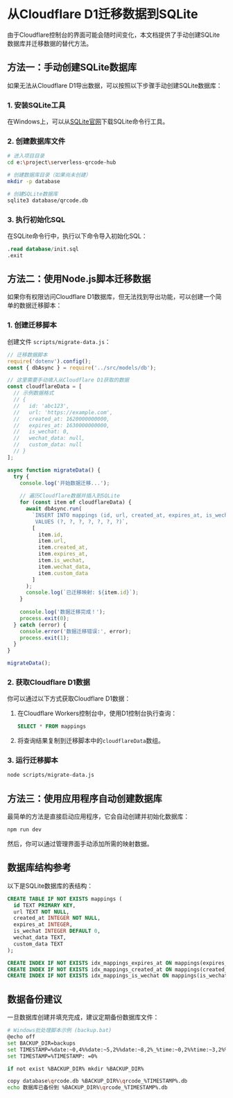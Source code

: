 # 从Cloudflare D1迁移数据到SQLite

由于Cloudflare控制台的界面可能会随时间变化，本文档提供了手动创建SQLite数据库并迁移数据的替代方法。

## 方法一：手动创建SQLite数据库

如果无法从Cloudflare D1导出数据，可以按照以下步骤手动创建SQLite数据库：

### 1. 安装SQLite工具

在Windows上，可以从[SQLite官网](https://www.sqlite.org/download.html)下载SQLite命令行工具。

### 2. 创建数据库文件

```bash
# 进入项目目录
cd e:\project\serverless-qrcode-hub

# 创建数据库目录（如果尚未创建）
mkdir -p database

# 创建SQLite数据库
sqlite3 database/qrcode.db
```

### 3. 执行初始化SQL

在SQLite命令行中，执行以下命令导入初始化SQL：

```sql
.read database/init.sql
.exit
```

## 方法二：使用Node.js脚本迁移数据

如果你有权限访问Cloudflare D1数据库，但无法找到导出功能，可以创建一个简单的数据迁移脚本：

### 1. 创建迁移脚本

创建文件 `scripts/migrate-data.js`：

```javascript
// 迁移数据脚本
require('dotenv').config();
const { dbAsync } = require('../src/models/db');

// 这里需要手动填入从Cloudflare D1获取的数据
const cloudflareData = [
  // 示例数据格式
  // {
  //   id: 'abc123',
  //   url: 'https://example.com',
  //   created_at: 1620000000000,
  //   expires_at: 1630000000000,
  //   is_wechat: 0,
  //   wechat_data: null,
  //   custom_data: null
  // }
];

async function migrateData() {
  try {
    console.log('开始数据迁移...');
    
    // 遍历Cloudflare数据并插入到SQLite
    for (const item of cloudflareData) {
      await dbAsync.run(
        `INSERT INTO mappings (id, url, created_at, expires_at, is_wechat, wechat_data, custom_data)
         VALUES (?, ?, ?, ?, ?, ?, ?)`,
        [
          item.id,
          item.url,
          item.created_at,
          item.expires_at,
          item.is_wechat,
          item.wechat_data,
          item.custom_data
        ]
      );
      console.log(`已迁移映射: ${item.id}`);
    }
    
    console.log('数据迁移完成！');
    process.exit(0);
  } catch (error) {
    console.error('数据迁移错误:', error);
    process.exit(1);
  }
}

migrateData();
```

### 2. 获取Cloudflare D1数据

你可以通过以下方式获取Cloudflare D1数据：

1. 在Cloudflare Workers控制台中，使用D1控制台执行查询：
   ```sql
   SELECT * FROM mappings
   ```

2. 将查询结果复制到迁移脚本中的`cloudflareData`数组。

### 3. 运行迁移脚本

```bash
node scripts/migrate-data.js
```

## 方法三：使用应用程序自动创建数据库

最简单的方法是直接启动应用程序，它会自动创建并初始化数据库：

```bash
npm run dev
```

然后，你可以通过管理界面手动添加所需的映射数据。

## 数据库结构参考

以下是SQLite数据库的表结构：

```sql
CREATE TABLE IF NOT EXISTS mappings (
  id TEXT PRIMARY KEY,
  url TEXT NOT NULL,
  created_at INTEGER NOT NULL,
  expires_at INTEGER,
  is_wechat INTEGER DEFAULT 0,
  wechat_data TEXT,
  custom_data TEXT
);

CREATE INDEX IF NOT EXISTS idx_mappings_expires_at ON mappings(expires_at);
CREATE INDEX IF NOT EXISTS idx_mappings_created_at ON mappings(created_at);
CREATE INDEX IF NOT EXISTS idx_mappings_is_wechat ON mappings(is_wechat);
```

## 数据备份建议

一旦数据库创建并填充完成，建议定期备份数据库文件：

```bash
# Windows批处理脚本示例 (backup.bat)
@echo off
set BACKUP_DIR=backups
set TIMESTAMP=%date:~0,4%%date:~5,2%%date:~8,2%_%time:~0,2%%time:~3,2%%time:~6,2%
set TIMESTAMP=%TIMESTAMP: =0%

if not exist %BACKUP_DIR% mkdir %BACKUP_DIR%

copy database\qrcode.db %BACKUP_DIR%\qrcode_%TIMESTAMP%.db
echo 数据库已备份到 %BACKUP_DIR%\qrcode_%TIMESTAMP%.db
```